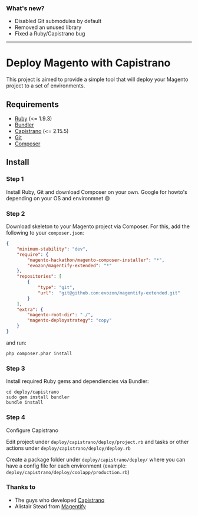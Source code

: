 ### What's new?

* Disabled Git submodules by default
* Removed an unused library
* Fixed a Ruby/Capistrano bug
 
------

# Deploy Magento with Capistrano

This project is aimed to provide a simple tool that will deploy your Magento project to a set of environments.

## Requirements

* [Ruby](http://www.ruby-lang.org/) (<= 1.9.3)
* [Bundler](http://bundler.io/)
* [Capistrano](http://capistranorb.com/) (<= 2.15.5)
* [Git](http://git-scm.com/)
* [Composer](http://getcomposer.org/)

## Install

### Step 1

Install Ruby, Git and download Composer on your own. Google for howto's depending on your OS and environmnet :smile:

### Step 2

Download skeleton to your Magento project via Composer. For this, add the following to your ```composer.json```:

```json
{
    "minimum-stability": "dev",
    "require": {
        "magento-hackathon/magento-composer-installer": "*",
        "evozon/magentify-extended": "*"
    },
    "repositories": [
        {
            "type": "git",
            "url":  "git@github.com:evozon/magentify-extended.git"
        }
    ],
    "extra": {
        "magento-root-dir": "./",
		"magento-deploystrategy": "copy"
    }
}
```

and run:

```shell
php composer.phar install
```

### Step 3

Install required Ruby gems and dependiencies via Bundler:

```shell
cd deploy/capistrano
sudo gem install bundler
bundle install
```

### Step 4

Configure Capistrano

Edit project under ```deploy/capistrano/deploy/project.rb``` and tasks or other actions under ```deploy/capistrano/deploy/deploy.rb```

Create a package folder under ```deploy/capistrano/deploy/``` where you can have a config file for each environment (example: ```deploy/capistrano/deploy/coolapp/production.rb```)

### Thanks to

* The guys who developed [Capistrano](http://capistranorb.com/)
* Alistair Stead from [Magentify](https://github.com/alistairstead/Magentify)
